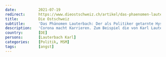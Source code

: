 ```yaml
---
date:          2021-07-19
redirect:      https://www.dieostschweiz.ch/artikel/das-phaenomen-lauterbach-der-als-politiker-getarnte-hysteriker-qGyRYJP
title:         Die Ostschweiz
subtitle:      'Das Phänomen Lauterbach: Der als Politiker getarnte Hysteriker'
description:   'Corona macht Karrieren. Zum Beispiel die von Karl Lauterbach. Der deutsche Politiker war vor dem Virus bekannt als einer, der gern mehr wäre, als er ist. Nun ist er in aller Munde als Fackelträger einer angeblichen Apokalypse, die nur einem dient: Seinem eigenen Aufstieg.'
country:       [DE]
persons:       [Lauterbach Karl]
categories:    [Politik, MSM]
tags:          [angst]
---
```

